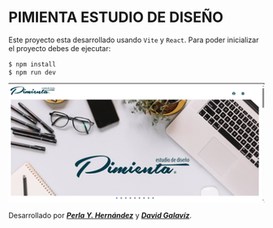 # PIMIENTA ESTUDIO DE DISEÑO

Este proyecto esta desarrollado usando `Vite` y `React`.
Para poder inicializar el proyecto debes de ejecutar:

    $ npm install
    $ npm run dev

![Portada Pimienta](./public/portada.png)

Desarrollado por **_[Perla Y. Hernández](https://github.com/Perla1802)_** y **_[David Galavíz](https://github.com/Davix00)_**.
